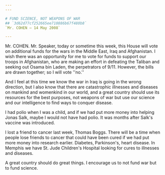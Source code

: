 ```yaml
---
---

# FUND SCIENCE, NOT WEAPONS OF WAR
## `3d62d77cf252665ee710886b67f480b8`
`Mr. COHEN — 14 May 2008`

---
```



Mr. COHEN. Mr. Speaker, today or sometime this week, this House will 
vote on additional funds for the wars in the Middle East, Iraq and 
Afghanistan. I wish there was an opportunity for me to vote for funds 
to support our troops in Afghanistan, who are making an effort in 
defeating the Taliban and seeking out Osama bin Laden, the perpetrators 
of 9/11. However, the bills are drawn together; so I will vote ''no.''

And I feel at this time we know the war in Iraq is going in the wrong 
direction, but I also know that there are catastrophic illnesses and 
diseases on mankind and womenkind in our world, and a great country 
should use its resources for the best purposes, not weapons of war but 
use our science and our intelligence to find ways to conquer disease.

I had polio when I was a child, and if we had put more money into 
helping Jonas Salk, maybe I would not have had polio. It was months 
after Salk's vaccine was introduced.

I lost a friend to cancer last week, Thomas Boggs. There will be a 
time when people lose friends to cancer that could have been cured if 
we had put more money into research earlier. Diabetes, Parkinson's, 
heart disease. In Memphis we have St. Jude Children's Hospital looking 
for cures to illnesses and diseases.

A great country should do great things. I encourage us to not fund 
war but to fund science.

